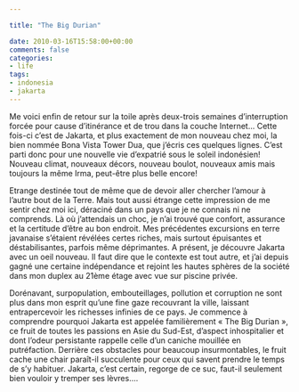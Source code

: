 ```yaml
---

title: "The Big Durian"

date: 2010-03-16T15:58:00+00:00
comments: false
categories: 
- life
tags:
- indonesia
- jakarta
---
```


 Me voici enfin de retour sur la toile après deux-trois semaines d’interruption forcée pour cause d’itinérance et de trou dans la couche Internet... Cette fois-ci c’est de Jakarta, et plus exactement de mon nouveau chez moi, la bien nommée Bona Vista Tower Dua, que j’écris ces quelques lignes. C’est parti donc pour une nouvelle vie d’expatrié sous le soleil indonésien! Nouveau climat, nouveaux décors, nouveau boulot, nouveaux amis mais toujours la même Irma, peut-être plus belle encore!

 Etrange destinée tout de même que de devoir aller chercher l’amour à l’autre bout de la Terre. Mais tout aussi étrange cette impression de me sentir chez moi ici, déraciné dans un pays que je ne connais ni ne comprends. Là où j’attendais un choc, je n’ai trouvé que confort, assurance et la certitude d’être au bon endroit. Mes précédentes excursions en terre javanaise s’étaient révélées certes riches, mais surtout épuisantes et déstabilisantes, parfois même déprimantes. A présent, je découvre Jakarta avec un oeil nouveau. Il faut dire que le contexte est tout autre, et j’ai depuis gagné une certaine indépendance et rejoint les hautes sphères de la société dans mon duplex au 21ème étage avec vue sur piscine privée.

 Dorénavant, surpopulation, embouteillages, pollution et corruption ne sont plus dans mon esprit qu’une fine gaze recouvrant la ville, laissant entrapercevoir les richesses infinies de ce pays. Je commence à comprendre pourquoi Jakarta est appelée familièrement « The Big Durian », ce fruit de toutes les passions en Asie du Sud-Est, d’aspect inhospitalier et dont l’odeur persistante rappelle celle d’un caniche mouillée en putréfaction. Derrière ces obstacles pour beaucoup insurmontables, le fruit cache une chair paraît-il succulente pour ceux qui savent prendre le temps de s’y habituer. Jakarta, c’est certain, regorge de ce suc, faut-il seulement bien vouloir y tremper ses lèvres....

